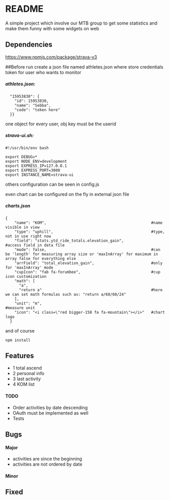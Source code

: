 # README #
A simple project which involve our MTB group to get
some statistics and make them funny with some widgets
on web

## Dependencies
https://www.npmjs.com/package/strava-v3

##Before run
create a json file named athletes.json where store
credentials token for user who wants to monitor

##### athletes.json:
```{
  "15953830": {
    "id": 15953830,
    "name": "Sebba",
    "code": "token here"
  }}
```
 one object for every user, obj key must be the userid

##### strava-ui.sh:
```
#!/usr/bin/env bash
 
export DEBUG=*
export NODE_ENV=development
export EXPRESS_IP=127.0.0.1
export EXPRESS_PORT=3000  
export INSTANCE_NAME=strava-ui 
```
others configuration can be seen in config.js

even chart can be configured on the fly in external json file
##### charts.json
```
{
    "name": "KOM",                                              #name visible in view
    "type": "uphill",                                           #type, not in use right now
    "field": "stats.ytd_ride_totals.elevation_gain",            #access field in data file
    "mode": false,                                              #can be 'length' for measuring array size or 'maxInArray' for maximum in array false for everything else
    "arrField": "total_elevation_gain",                         #only for 'maxInArray' mode
    "cupIcon": "fab fa-forumbee",                               #cup icon customization
    "math": [
      "a",
      "return a"                                                #here we can set math formulas such as: "return a/60/60/24" 
    ],
    "unit": "m",                                                #measure unit
    "icon": "<i class=\"red bigger-150 fa fa-mountain\"></i>"   #chart logo
  }
```
and of course

`npm install`

## Features
* 1  total ascend
* 2  personal info
* 3  last activity
* 4  KOM list

#### TODO
*   Order activities by date descending
*   OAuth must be implemented as well
*   Tests

## Bugs

#### Major
* activities are since the beginning
* activities are not ordered by date

#### Minor



## Fixed
